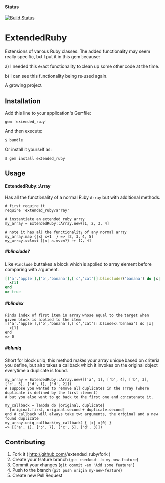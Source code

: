 #### Status
[![Build Status](https://travis-ci.org/StevenJL/extended_ruby.svg?branch=master)](https://travis-ci.org/StevenJL/extended_ruby)

# ExtendedRuby

Extensions of various Ruby classes. The added functionality may seem really specific, but I put it in this gem because:

a) I needed this exact functionality to clean up some other code at the time. 

b) I can see this functionality being re-used again.

A growing project.


## Installation

Add this line to your application's Gemfile:

    gem 'extended_ruby'

And then execute:

    $ bundle

Or install it yourself as:

    $ gem install extended_ruby

## Usage

#### ExtendedRuby::Array
Has all the functionality of a normal Ruby `Array` but with additional methods.

```
# first require it
require 'extended_ruby/array'

# instantiate an extended_ruby array
my_array = ExtendedRuby::Array.new([1, 2, 3, 4]

# note it has all the functionality of any normal array
my_array.map {|x| x+1  } => [2, 3, 4, 5]
my_array.select {|x| x.even?} => [2, 4]
```

##### #blinclude?
Like `#include` but takes a block which is applied to array element before comparing with argument.
```ruby
[['a','apple'],['b','banana'],['c','cat']].blinclude?('banana') do |x|
  x[1]
end
=> true
```

##### #blindex
```
Finds index of first item in array whose equal to the target when given block is applied to the item
[['a','apple'],['b','banana'],['c','cat']].blindex('banana') do |x|
  x[1]
end
=> 0
```

##### #bluniq
Short for block uniq, this method makes your array unique based on criteria you define, but also takes a callback which it invokes
on the original object everytime a duplicate is found.

```
my_array = ExtendedRuby::Array.new([['a', 1], ['b', 4], ['b', 3], ['c', 5], ['d', 1], ['d', 2]])
# suppose you wanted to remove all duplicates in the array (where duplicate is defined by the first element)
# but you also want to go back to the first one and concatenate it.

my_callback = lambda do |original, duplicate| 
  [original.first, original.second + duplicate.second]
end # callback will always take two arguments, the original and a new found duplicate
my_array.uniq_callback(my_callback) { |x| x[0] }
=> [['a', 1], ['b', 7], ['c', 5], ['d', 3]])
```

## Contributing

1. Fork it ( http://github.com/<my-github-username>/extended_ruby/fork )
2. Create your feature branch (`git checkout -b my-new-feature`)
3. Commit your changes (`git commit -am 'Add some feature'`)
4. Push to the branch (`git push origin my-new-feature`)
5. Create new Pull Request
